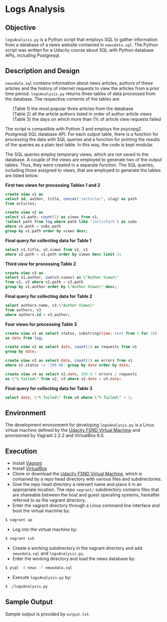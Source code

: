 # Logs Analysis

## Objective
`logsAnalysis.py` is a Python script that employs SQL to gather information from a database of a news website contained in `newsdata.sql`. The Python script was written for a Udacity course about SQL with Python database APIs, including Postgresql.

## Description and Design
`newsdata.sql` contains information about news articles, authors of these articles and the history of internet requests to view the articles from a prior time period. `logsAnalysis.py` returns three tables of data processed from the database. The respective contents of the tables are:
<ul>
(Table 1) the most popular three articles from the database<br>
(Table 2) all the article authors listed in order of author article views<br>
(Table 3) the days on which more than 1% of article view requests failed
</ul>

The script is compatible with Python 3 and employs the psycopg2 Postgresql SQL database API. For each output table, there is a function for processing the data with SQL queries and a function for printing the results of the queries as a plain text table. In this way, the code is kept modular.

The SQL queries employ temporary views, which are not saved to the database. A couple of the views are employed to generate two of the output tables. Thus, they were created in a separate function. The SQL queries, including those assigned to views, that are employed to generate the tables are listed below.

**First two views for processing Tables 1 and 2**
```SQL
create view v1 as
select id, author, title, concat('/article/', slug) as path
from articles;
```
```SQL
create view v2 as
select v1.path, count(1) as views from v1,
(select path from log where path like '/article/%') as subs
where v1.path = subs.path
group by v1.path order by views desc;
```

**Final query for collecting data for Table 1**
```SQL
select v1.title, v2.views from v2, v1
where v2.path = v1.path order by views desc limit 3;
```

**Third view for processing Table 2**
```SQL
create view v3 as
select v1.author, sum(v2.views) as \"Author Views\"
from v1, v2 where v1.path = v2.path
group by v1.author order by \"Author Views\" desc;
```

**Final query for collecting data for Table 2**
```SQL
select authors.name, v3.\"Author Views\"
from authors, v3
where authors.id = v3.author;
```

**Four views for processing Table 3**
```SQL
create view v1 as select status, substring(time::text from 1 for 10)
as date from log;
```
```SQL
create view v2 as select date, count(1) as requests from v1
group by date;
```
```SQL
create view v3 as select date, count(1) as errors from v1
where v1.status != '200 OK' group by date order by date;
```
```SQL
create view v4 as select v2.date, 100.0 * errors / requests
as \"% failed\" from v2, v3 where v2.date = v3.date;
```

**Final query for collecting data for Table 3**
```SQL
select date, \"% failed\" from v4 where \"% failed\" > 1;
```

## Environment
The development environment for developing `logsAnalysis.py` is a Linux virtual machine defined by the [Udacity FSND Virtual Machine][1] and provisioned by Vagrant 2.2.2 and VirtualBox 6.0.

## Execution
* Install [Vagrant](https://www.vagrantup.com/)
* Install [VirtualBox](https://www.virtualbox.org/)
* Clone or download the [Udacity FSND Virtual Machine][1], which is contained by a repo head directory with various files and subdirectories.
* Give the repo head directory a relevant name and place it in an appropriate location. The repo `vagrant/` subdirectory contains files that are shareable between the host and guest operating systems, hereafter referred to as the vagrant directory.
* Enter the vagrant directory through a Linux command line interface and boot the virtual machine by:
```bash
$ vagrant up
```
* Log into the virtual machine by:
```bash
$ vagrant ssh
```
* Create a working subdirectory in the vagrant directory and add `newsdata.sql` and `logsAnalysis.py`.
* Enter the working directory and load the news database by:
```bash
$ psql -d news -f newsdata.sql
```
* Execute `logsAnalysis.py` by:
```bash
$ ./logsAnalysis.py
```

## Sample Output
Sample output is provided by `output.txt`.

[1]: https://github.com/udacity/fullstack-nanodegree-vm
